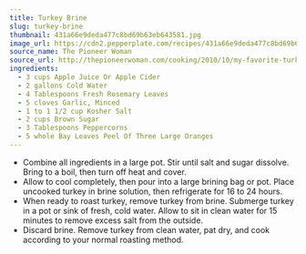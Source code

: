 ```yaml
---
title: Turkey Brine
slug: turkey-brine
thumbnail: 431a66e9deda477c8bd69b63eb643581.jpg
image_url: https://cdn2.pepperplate.com/recipes/431a66e9deda477c8bd69b63eb643581.jpg
source_name: The Pioneer Woman
source_url: http://thepioneerwoman.com/cooking/2010/10/my-favorite-turkey-brine/
ingredients:
  - 3 cups Apple Juice Or Apple Cider
  - 2 gallons Cold Water
  - 4 Tablespoons Fresh Rosemary Leaves
  - 5 cloves Garlic, Minced
  - 1 to 1 1/2 cup Kosher Salt
  - 2 cups Brown Sugar
  - 3 Tablespoons Peppercorns
  - 5 whole Bay Leaves Peel Of Three Large Oranges
---
```


* Combine all ingredients in a large pot. Stir until salt and sugar dissolve. Bring to a boil, then turn off heat and cover.
* Allow to cool completely, then pour into a large brining bag or pot. Place uncooked turkey in brine solution, then refrigerate for 16 to 24 hours.
* When ready to roast turkey, remove turkey from brine. Submerge turkey in a pot or sink of fresh, cold water. Allow to sit in clean water for 15 minutes to remove excess salt from the outside.
* Discard brine. Remove turkey from clean water, pat dry, and cook according to your normal roasting method.
